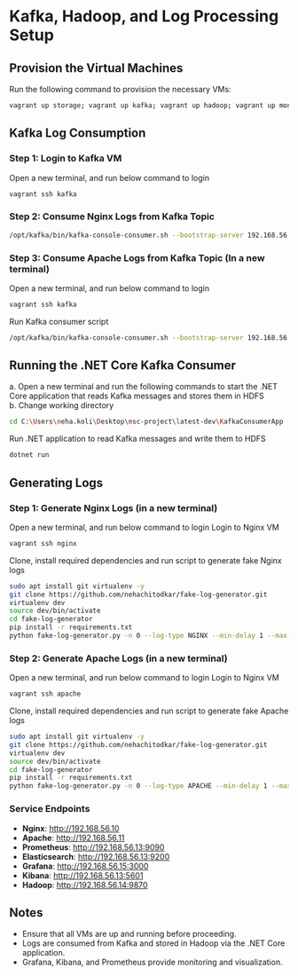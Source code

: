 # Kafka, Hadoop, and Log Processing Setup

## Provision the Virtual Machines

Run the following command to provision the necessary VMs:

```sh
vagrant up storage; vagrant up kafka; vagrant up hadoop; vagrant up monitoring; vagrant up nginx; vagrant up apache
```

## Kafka Log Consumption

### Step 1: Login to Kafka VM
Open a new terminal, and run below command to login
```sh
vagrant ssh kafka
```

### Step 2: Consume Nginx Logs from Kafka Topic
```sh
/opt/kafka/bin/kafka-console-consumer.sh --bootstrap-server 192.168.56.12:9092 --topic nginx-logs --from-beginning
```

### Step 3: Consume Apache Logs from Kafka Topic (In a new terminal)
Open a new terminal, and run below command to login
```sh
vagrant ssh kafka
```
Run Kafka consumer script
```sh
/opt/kafka/bin/kafka-console-consumer.sh --bootstrap-server 192.168.56.12:9092 --topic apache-logs --from-beginning
```

## Running the .NET Core Kafka Consumer
a. Open a new terminal and run the following commands to start the .NET Core application 
that reads Kafka messages and stores them in HDFS \
b. Change working directory
```sh
cd C:\Users\neha.koli\Desktop\msc-project\latest-dev\KafkaConsumerApp 
```
Run .NET application to read Kafka messages and write them to HDFS
```sh
dotnet run
```

## Generating Logs

### Step 1: Generate Nginx Logs (in a new terminal)
Open a new terminal, and run below command to login
Login to Nginx VM
```sh
vagrant ssh nginx
```

Clone, install required dependencies and run script to generate fake Nginx logs
```sh
sudo apt install git virtualenv -y
git clone https://github.com/nehachitodkar/fake-log-generator.git
virtualenv dev
source dev/bin/activate
cd fake-log-generator
pip install -r requirements.txt
python fake-log-generator.py -n 0 --log-type NGINX --min-delay 1 --max-delay 100 | sudo tee /var/log/nginx/access.log
```

### Step 2: Generate Apache Logs (in a new terminal)
Open a new terminal, and run below command to login
Login to Nginx VM
```sh
vagrant ssh apache
```

Clone, install required dependencies and run script to generate fake Apache logs
```sh
sudo apt install git virtualenv -y
git clone https://github.com/nehachitodkar/fake-log-generator.git
virtualenv dev
source dev/bin/activate
cd fake-log-generator
pip install -r requirements.txt
python fake-log-generator.py -n 0 --log-type APACHE --min-delay 1 --max-delay 100 | sudo tee /var/log/apache2/access.log
```

### Service Endpoints
- **Nginx**: <a href="http://192.168.56.10" target="_blank" rel="noopener noreferrer">http://192.168.56.10</a>
- **Apache**: <a href="http://192.168.56.11" target="_blank" rel="noopener noreferrer">http://192.168.56.11</a>
- **Prometheus**: <a href="http://192.168.56.13:9090/targets" target="_blank" rel="noopener noreferrer">http://192.168.56.13:9090</a>
- **Elasticsearch**: <a href="http://192.168.56.13:9200" target="_blank" rel="noopener noreferrer">http://192.168.56.13:9200</a>
- **Grafana**: <a href="http://192.168.56.15:3000" target="_blank" rel="noopener noreferrer">http://192.168.56.15:3000</a>
- **Kibana**: <a href="http://192.168.56.13:5601" target="_blank" rel="noopener noreferrer">http://192.168.56.13:5601</a>
- **Hadoop**: <a href="http://192.168.56.14:9870" target="_blank" rel="noopener noreferrer">http://192.168.56.14:9870</a>


## Notes
- Ensure that all VMs are up and running before proceeding.
- Logs are consumed from Kafka and stored in Hadoop via the .NET Core application.
- Grafana, Kibana, and Prometheus provide monitoring and visualization.
